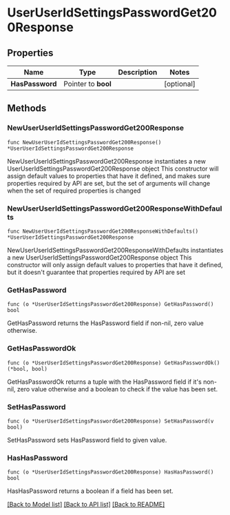 # UserUserIdSettingsPasswordGet200Response

## Properties

Name | Type | Description | Notes
------------ | ------------- | ------------- | -------------
**HasPassword** | Pointer to **bool** |  | [optional] 

## Methods

### NewUserUserIdSettingsPasswordGet200Response

`func NewUserUserIdSettingsPasswordGet200Response() *UserUserIdSettingsPasswordGet200Response`

NewUserUserIdSettingsPasswordGet200Response instantiates a new UserUserIdSettingsPasswordGet200Response object
This constructor will assign default values to properties that have it defined,
and makes sure properties required by API are set, but the set of arguments
will change when the set of required properties is changed

### NewUserUserIdSettingsPasswordGet200ResponseWithDefaults

`func NewUserUserIdSettingsPasswordGet200ResponseWithDefaults() *UserUserIdSettingsPasswordGet200Response`

NewUserUserIdSettingsPasswordGet200ResponseWithDefaults instantiates a new UserUserIdSettingsPasswordGet200Response object
This constructor will only assign default values to properties that have it defined,
but it doesn't guarantee that properties required by API are set

### GetHasPassword

`func (o *UserUserIdSettingsPasswordGet200Response) GetHasPassword() bool`

GetHasPassword returns the HasPassword field if non-nil, zero value otherwise.

### GetHasPasswordOk

`func (o *UserUserIdSettingsPasswordGet200Response) GetHasPasswordOk() (*bool, bool)`

GetHasPasswordOk returns a tuple with the HasPassword field if it's non-nil, zero value otherwise
and a boolean to check if the value has been set.

### SetHasPassword

`func (o *UserUserIdSettingsPasswordGet200Response) SetHasPassword(v bool)`

SetHasPassword sets HasPassword field to given value.

### HasHasPassword

`func (o *UserUserIdSettingsPasswordGet200Response) HasHasPassword() bool`

HasHasPassword returns a boolean if a field has been set.


[[Back to Model list]](../README.md#documentation-for-models) [[Back to API list]](../README.md#documentation-for-api-endpoints) [[Back to README]](../README.md)


